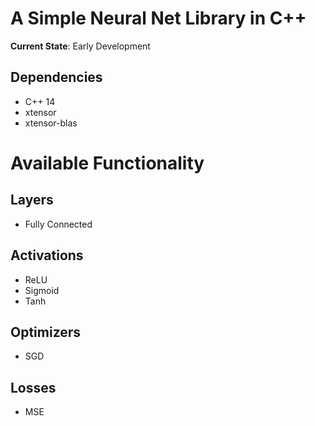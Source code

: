 # A Simple Neural Net Library in C++

**Current State**: Early Development

## Dependencies
- C++ 14
- xtensor
- xtensor-blas

# Available Functionality 
## Layers 
- Fully Connected

## Activations 
- ReLU 
- Sigmoid
- Tanh 

## Optimizers
- SGD

## Losses
- MSE
